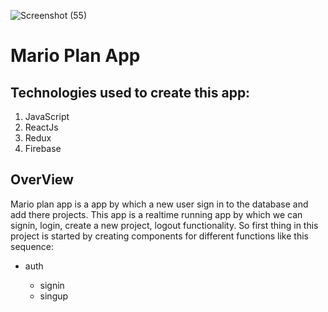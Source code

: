 ![Screenshot (55)](https://user-images.githubusercontent.com/49793696/133067939-839bf39e-46e0-4239-af74-8f1bccf2d075.png)

# Mario Plan App
 
 ## Technologies used to create this app:
 
   1. JavaScript <br>
   2. ReactJs <br>
   3. Redux <br>
   4. Firebase <br>
   
 ## OverView
 
  Mario plan app is a app by which a new user sign in to the database and add there projects. This app is a realtime running app by which we can signin, login, create a new   project, logout functionality. So first thing in this project is started by creating components for different functions like this sequence:
  <p></p>
  <ul>
   <li>auth</li>
     <ul>
      <li>signin</li>
      <li>singup</li>
     </ul>
  </ul>
